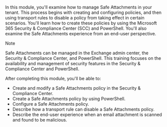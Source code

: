 In this module, you'll examine how to manage Safe Attachments in your tenant. This process begins with creating and configuring policies, and then using transport rules to disable a policy from taking effect in certain scenarios. You'll learn how to create these policies by using the Microsoft 365 Security &amp; Compliance Center (SCC) and PowerShell. You'll also examine the Safe Attachments experience from an end-user perspective.<br>

> [!NOTE]
> Safe Attachments can be managed in the Exchange admin center, the Security &amp; Compliance Center, and PowerShell. This training focuses on the availability and management of security features in the Security &amp; Compliance Center and PowerShell.

After completing this module, you'll be able to:

 -  Create and modify a Safe Attachments policy in the Security &amp; Compliance Center.
 -  Create a Safe Attachments policy by using PowerShell.
 -  Configure a Safe Attachments policy.
 -  Describe how a transport rule can disable a Safe Attachments policy.
 -  Describe the end-user experience when an email attachment is scanned and found to be malicious.

